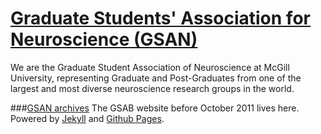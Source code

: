 # [Graduate Students' Association for Neuroscience (GSAN)](http://axon.gsaneuro.com/)

We are the Graduate Student Association of Neuroscience at McGill University, representing Graduate and Post-Graduates from one of the largest and most diverse neuroscience research groups in the world.

###[GSAN archives](http://archive.gsaneuro.com/)
The GSAB website before October 2011 lives here. Powered by [Jekyll](http://jekyllrb.org) and [Github Pages](http://pages.github.com).